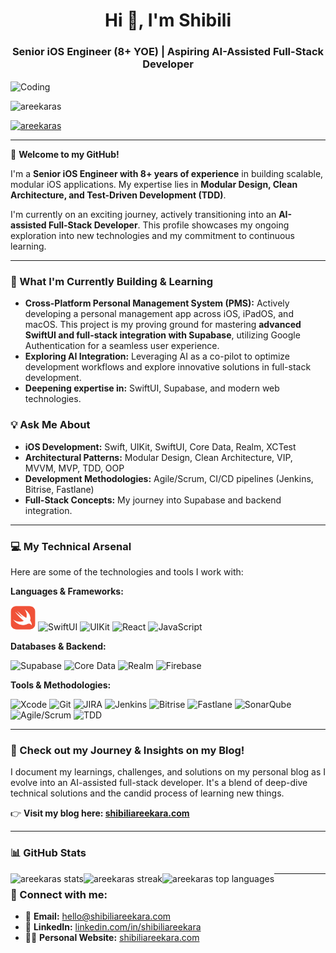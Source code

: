 

<h1 align="center">Hi 👋, I'm Shibili</h1>
<h3 align="center">Senior iOS Engineer (8+ YOE) | Aspiring AI-Assisted Full-Stack Developer</h3>

<img align="center" alt="Coding" width="400" src="https://assets-global.website-files.com/5e9aa66fd3886aa2b4ec01ca/5fa5465b81a5a66744c1f6de_webdevelopercoding-thumbnail.gif">

<p align="left"> <img src="https://komarev.com/ghpvc/?username=areekaras&label=Profile%20views&color=0e75b6&style=flat" alt="areekaras" /> </p>

<p align="left"> <a href="https://github.com/ryo-ma/github-profile-trophy"><img src="https://github-profile-trophy.vercel.app/?username=areekaras" alt="areekaras" /></a> </p>

---

👋 **Welcome to my GitHub!**

I'm a **Senior iOS Engineer with 8+ years of experience**  in building scalable, modular iOS applications. My expertise lies in **Modular Design, Clean Architecture, and Test-Driven Development (TDD)**.

I'm currently on an exciting journey, actively transitioning into an **AI-assisted Full-Stack Developer**. This profile showcases my ongoing exploration into new technologies and my commitment to continuous learning.

---

### 🌱 What I'm Currently Building & Learning

-   **Cross-Platform Personal Management System (PMS):** Actively developing a personal management app across iOS, iPadOS, and macOS. This project is my proving ground for mastering **advanced SwiftUI and full-stack integration with Supabase**, utilizing Google Authentication for a seamless user experience.
-   **Exploring AI Integration:** Leveraging AI as a co-pilot to optimize development workflows and explore innovative solutions in full-stack development.
-   **Deepening expertise in:** SwiftUI, Supabase, and modern web technologies.

### 💡 Ask Me About

-   **iOS Development:** Swift, UIKit, SwiftUI, Core Data, Realm, XCTest 
-   **Architectural Patterns:** Modular Design, Clean Architecture, VIP, MVVM, MVP, TDD, OOP 
-   **Development Methodologies:** Agile/Scrum, CI/CD pipelines (Jenkins, Bitrise, Fastlane) 
-   **Full-Stack Concepts:** My journey into Supabase and backend integration.

---

### 💻 My Technical Arsenal

Here are some of the technologies and tools I work with:

**Languages & Frameworks:**
<p align="left">
    <img src="https://raw.githubusercontent.com/devicons/devicon/master/icons/swift/swift-original.svg" alt="Swift" width="40" height="40"/>
    <img src="https://img.shields.io/badge/SwiftUI-007AFF?style=flat&logo=swift&logoColor=white" alt="SwiftUI" width="auto" height="40"/>
    <img src="https://img.shields.io/badge/UIKit-FD3800?style=flat&logo=apple&logoColor=white" alt="UIKit" width="auto" height="40"/>
    <img src="https://img.shields.io/badge/React-20232A?style=flat&logo=react&logoColor=61DAFB" alt="React" width="auto" height="40"/>
    <img src="https://img.shields.io/badge/JavaScript-F7DF1E?style=flat&logo=javascript&logoColor=black" alt="JavaScript" width="auto" height="40"/>
</p>

**Databases & Backend:**
<p align="left">
    <img src="https://img.shields.io/badge/Supabase-3ECF8E?style=flat&logo=supabase&logoColor=white" alt="Supabase" width="auto" height="40"/>
    <img src="https://img.shields.io/badge/Core%20Data-007AFF?style=flat&logo=apple&logoColor=white" alt="Core Data" width="auto" height="40"/>
    <img src="https://img.shields.io/badge/Realm-3C38F7?style=flat&logo=realm&logoColor=white" alt="Realm" width="auto" height="40"/>
    <img src="https://img.shields.io/badge/Firebase-FFCA28?style=flat&logo=firebase&logoColor=black" alt="Firebase" width="auto" height="40"/>
</p>

**Tools & Methodologies:**
<p align="left">
    <img src="https://img.shields.io/badge/Xcode-007AFF?style=flat&logo=xcode&logoColor=white" alt="Xcode" width="auto" height="40"/>
    <img src="https://img.shields.io/badge/Git-F05032?style=flat&logo=git&logoColor=white" alt="Git" width="auto" height="40"/>
    <img src="https://img.shields.io/badge/JIRA-0052CC?style=flat&logo=jira&logoColor=white" alt="JIRA" width="auto" height="40"/>
    <img src="https://img.shields.io/badge/Jenkins-D24939?style=flat&logo=jenkins&logoColor=white" alt="Jenkins" width="auto" height="40"/>
    <img src="https://img.shields.io/badge/Bitrise-450F78?style=flat&logo=bitrise&logoColor=white" alt="Bitrise" width="auto" height="40"/>
    <img src="https://img.shields.io/badge/Fastlane-191970?style=flat&logo=fastlane&logoColor=white" alt="Fastlane" width="auto" height="40"/>
    <img src="https://img.shields.io/badge/SonarQube-0071C2?style=flat&logo=sonarqube&logoColor=white" alt="SonarQube" width="auto" height="40"/>
    <img src="https://img.shields.io/badge/Agile%2FScrum-000000?style=flat&logo=scrumalliance&logoColor=white" alt="Agile/Scrum" width="auto" height="40"/>
    <img src="https://img.shields.io/badge/TDD-000000?style=flat&logo=testinglibrary&logoColor=white" alt="TDD" width="auto" height="40"/>
</p>

---

### 📝 Check out my Journey & Insights on my Blog!

I document my learnings, challenges, and solutions on my personal blog as I evolve into an AI-assisted full-stack developer. It's a blend of deep-dive technical solutions and the candid process of learning new things.

👉 **Visit my blog here: [shibiliareekara.com](https://shibiliareekara.com)**

---

### 📊 GitHub Stats

<p><img align="left" src="https://github-readme-stats.vercel.app/api?username=areekaras&show_icons=true&locale=en" alt="areekaras stats" /></p>
<p><img align="left" src="https://github-readme-streak-stats.herokuapp.com/?user=areekaras" alt="areekaras streak" /></p>
<p><img align="left" src="https://github-readme-stats.vercel.app/api/top-langs?username=areekaras&show_icons=true&locale=en&layout=compact" alt="areekaras top languages" /></p>

---


### 🤝 Connect with me:

- 📧 **Email:** hello@shibiliareekara.com 
- 🧿 **LinkedIn:** [linkedin.com/in/shibiliareekara](https://www.linkedin.com/in/shibiliareekara/) 
- ✍🏻 **Personal Website:** [shibiliareekara.com](https://shibiliareekara.com)

